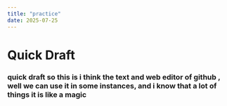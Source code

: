 ```yaml
---
title: "practice"
date: 2025-07-25
---
```

# Quick Draft
### quick draft so this is i think the text and web editor of github , well we can use it in some instances, and i know that a lot of things it is like a magic
